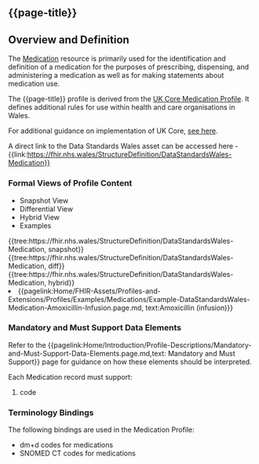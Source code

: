 <div class="warning"><span class="ImplementWarn"></span></div>

## {{page-title}}

## Overview and Definition

The [Medication](https://www.hl7.org/fhir/r4/medication.html) resource is primarily used for the identification and definition of a medication for the purposes of prescribing, dispensing, and administering a medication as well as for making statements about medication use.

The {{page-title}} profile is derived from the [UK Core Medication Profile](https://simplifier.net/guide/UK-Core-Implementation-Guide-STU2/Home/ProfilesandExtensions/Profile-UKCore-Medication?version=2.0.1). It defines additional rules for use within health and care organisations in Wales.

For additional guidance on implementation of UK Core, [see here](https://simplifier.net/guide/UK-Core-Implementation-Guide/Home?version=1.0.0).

A direct link to the Data Standards Wales asset can be accessed here - {{link:https://fhir.nhs.wales/StructureDefinition/DataStandardsWales-Medication}}

### Formal Views of Profile Content
<div class="tab-wrap">
  <ul class="tab-head">
    <li class="tablink tab-active" onclick="openCity(this,'tabsnap')" data-target="tabsnap">
      Snapshot View
    </li>
    <li class="tablink" onclick="openCity(this,'tabdiff')" data-target="tabdiff">
      Differential View
    </li>
    <li class="tablink" onclick="openCity(this,'tabhybrid')" data-target="tabhybrid">
      Hybrid View
    </li>
    <li class="tablink" onclick="openCity(this,'tabeg')" data-target="tabeg">
      Examples
    </li>    
  </ul>
  <div class="tab-main">
    <div id="tabsnap" class="tabcontent active">      
      {{tree:https://fhir.nhs.wales/StructureDefinition/DataStandardsWales-Medication, snapshot}}
    </div>
    <div id="tabdiff" class="tabcontent">
      {{tree:https://fhir.nhs.wales/StructureDefinition/DataStandardsWales-Medication, diff}}
  </div>
    <div id="tabhybrid" class="tabcontent">
      {{tree:https://fhir.nhs.wales/StructureDefinition/DataStandardsWales-Medication, hybrid}}
  </div>
  <div id="tabeg" class="tabcontent">
    <list>
      <li>{{pagelink:Home/FHIR-Assets/Profiles-and-Extensions/Profiles/Examples/Medications/Example-DataStandardsWales-Medication-Amoxicillin-Infusion.page.md, text:Amoxicillin (infusion)}}</li>             
    </list>
  </div>    
</div>

### Mandatory and Must Support Data Elements
Refer to the {{pagelink:Home/Introduction/Profile-Descriptions/Mandatory-and-Must-Support-Data-Elements.page.md,text: Mandatory and Must Support}} page for guidance on how these elements should be interpreted.

Each Medication record must support:
1. code

### Terminology Bindings
The following bindings are used in the Medication Profile:

* dm+d codes for medications
* SNOMED CT codes for medications